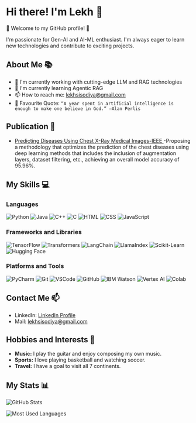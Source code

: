 # Hi there! I'm Lekh 👋

🎉 Welcome to my GitHub profile! 🎉

I'm passionate for Gen-AI and AI-ML enthusiast. I'm always eager to learn new technologies and contribute to exciting projects.

## About Me 📚
- 🚀 I'm currently working with cutting-edge LLM and RAG technologies
- 🧠 I'm currently learning Agentic RAG
- 📫 How to reach me: [lekhsisodiya@gmail.com](mailto:lekhsisodiya@gmail.com)
- 💬 Favourite Quote: ```“A year spent in artificial intelligence is enough to make one believe in God.” —Alan Perlis```

## Publication 📝

- [Predicting Diseases Using Chest X-Ray Medical Images-IEEE ](https://ieeexplore.ieee.org/document/10434700) -Proposing a methodology that optimizes the prediction of the chest diseases using deep learning methods that includes the inclusion of augmentation layers, dataset filtering, etc., achieving an overall model accuracy of 95.96%.

## My Skills 💻

### Languages
![Python](https://img.shields.io/badge/Language-Python-informational?style=flat&logo=python&logoColor=white&color=3776AB)
![Java](https://img.shields.io/badge/Language-Java-informational?style=flat&logo=java&logoColor=white&color=007396)
![C++](https://img.shields.io/badge/Language-C++-informational?style=flat&logo=c%2B%2B&logoColor=white&color=00599C)
![C](https://img.shields.io/badge/Language-C-informational?style=flat&logo=c&logoColor=white&color=A8B9CC)
![HTML](https://img.shields.io/badge/Language-HTML-informational?style=flat&logo=html5&logoColor=white&color=E34F26)
![CSS](https://img.shields.io/badge/Language-CSS-informational?style=flat&logo=css3&logoColor=white&color=1572B6)
![JavaScript](https://img.shields.io/badge/Language-JavaScript-informational?style=flat&logo=javascript&logoColor=white&color=F7DF1E)

### Frameworks and Libraries
![TensorFlow](https://img.shields.io/badge/Framework-TensorFlow-informational?style=flat&logo=tensorflow&logoColor=white&color=FF6F00)
![Transformers](https://img.shields.io/badge/Library-Transformers-informational?style=flat&logo=hugging-face&logoColor=white&color=FFD500)
![LangChain](https://img.shields.io/badge/Library-LangChain-informational?style=flat&logo=langchain&logoColor=white&color=3498DB)
![LlamaIndex](https://img.shields.io/badge/Library-LlamaIndex-informational?style=flat&logo=llamaindex&logoColor=white&color=E91E63)
![Scikit-Learn](https://img.shields.io/badge/Library-Scikit--Learn-informational?style=flat&logo=scikit-learn&logoColor=white&color=F7931E)
![Hugging Face](https://img.shields.io/badge/Platform-Hugging_Face-informational?style=flat&logo=hugging-face&logoColor=white&color=FFD500)

### Platforms and Tools
![PyCharm](https://img.shields.io/badge/IDE-PyCharm-informational?style=flat&logo=pycharm&logoColor=white&color=000000)
![Git](https://img.shields.io/badge/Version_Control-Git-informational?style=flat&logo=git&logoColor=white&color=F05032)
![VSCode](https://img.shields.io/badge/IDE-VSCode-informational?style=flat&logo=visual-studio-code&logoColor=white&color=007ACC)
![GitHub](https://img.shields.io/badge/Platform-GitHub-informational?style=flat&logo=github&logoColor=white&color=181717)
![IBM Watson](https://img.shields.io/badge/AI-IBM_Watson-informational?style=flat&logo=ibm&logoColor=white&color=1F70C1)
![Vertex AI](https://img.shields.io/badge/Platform-Vertex_AI-informational?style=flat&logo=google-cloud&logoColor=white&color=4285F4)
![Colab](https://img.shields.io/badge/Platform-Google_Colab-informational?style=flat&logo=google-colab&logoColor=white&color=F9AB00)


## Contact Me 📫
- LinkedIn: [LinkedIn Profile](https://www.linkedin.com/in/lekhshisodiya/)
- Mail: [lekhsisodiya@gmail.com](mailto:lekhsisodiya@gmail.com)


## Hobbies and Interests 🎨

- **Music:** I play the guitar and enjoy composing my own music.
- **Sports:** I love playing basketball and watching soccer.
- **Travel:** I have a goal to visit all 7 continents.

## My Stats 📊
![GitHub Stats](https://github-readme-stats.vercel.app/api?username=lekh-ai&show_icons=true&theme=radical)

![Most Used Languages](https://github-readme-stats.vercel.app/api/top-langs/?username=lekh-ai&layout=compact&theme=radical)
